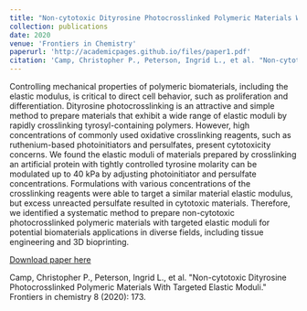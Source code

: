 ```yaml
---
title: "Non-cytotoxic Dityrosine Photocrosslinked Polymeric Materials With Targeted Elastic Moduli"
collection: publications
date: 2020
venue: 'Frontiers in Chemistry'
paperurl: 'http://academicpages.github.io/files/paper1.pdf'
citation: 'Camp, Christopher P., Peterson, Ingrid L., et al. "Non-cytotoxic Dityrosine Photocrosslinked Polymeric Materials With Targeted Elastic Moduli." Frontiers in chemistry 8 (2020): 173.'
---
```

Controlling mechanical properties of polymeric biomaterials, including the elastic modulus, is critical to direct cell behavior, such as proliferation and differentiation. Dityrosine photocrosslinking is an attractive and simple method to prepare materials that exhibit a wide range of elastic moduli by rapidly crosslinking tyrosyl-containing polymers. However, high concentrations of commonly used oxidative crosslinking reagents, such as ruthenium-based photoinitiators and persulfates, present cytotoxicity concerns. We found the elastic moduli of materials prepared by crosslinking an artificial protein with tightly controlled tyrosine molarity can be modulated up to 40 kPa by adjusting photoinitiator and persulfate concentrations. Formulations with various concentrations of the crosslinking reagents were able to target a similar material elastic modulus, but excess unreacted persulfate resulted in cytotoxic materials. Therefore, we identified a systematic method to prepare non-cytotoxic photocrosslinked polymeric materials with targeted elastic moduli for potential biomaterials applications in diverse fields, including tissue engineering and 3D bioprinting.

[Download paper here](https://www.frontiersin.org/articles/10.3389/fchem.2020.00173/full?&utm_source=Email_to_authors_&utm_medium=Email&utm_content=T1_11.5e1_author&utm_campaign=Email_publication&field=&journalName=Frontiers_in_Chemistry&id=524906)

Camp, Christopher P., Peterson, Ingrid L., et al. "Non-cytotoxic Dityrosine Photocrosslinked Polymeric Materials With Targeted Elastic Moduli." Frontiers in chemistry 8 (2020): 173.

